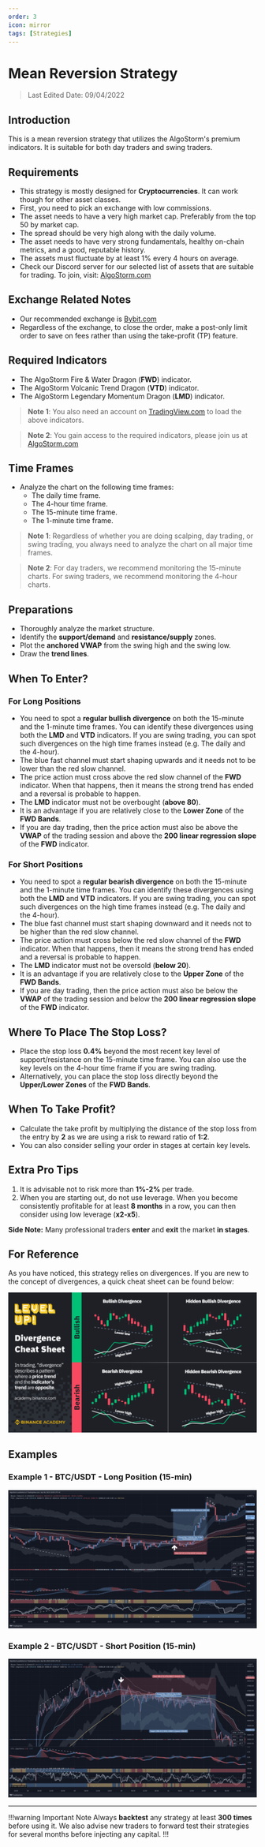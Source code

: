 ```yaml
---
order: 3
icon: mirror
tags: [Strategies]
---
```

# Mean Reversion Strategy

> Last Edited Date: 09/04/2022

## Introduction

This is a mean reversion strategy that utilizes the AlgoStorm's premium indicators. It is suitable for both day traders and swing traders.

## Requirements

- This strategy is mostly designed for **Cryptocurrencies**. It can work though for other asset classes.
- First, you need to pick an exchange with low commissions.
- The asset needs to have a very high market cap. Preferably from the top 50 by market cap.
- The spread should be very high along with the daily volume.
- The asset needs to have very strong fundamentals, healthy on-chain metrics, and a good, reputable history.
- The assets must fluctuate by at least 1% every 4 hours on average.
- Check our Discord server for our selected list of assets that are suitable for trading. To join, visit: [AlgoStorm.com](https://algostorm.com)

## Exchange Related Notes

- Our recommended exchange is [Bybit.com](https://www.bybit.com/en-US/invite?ref=YMYQ0%230)
- Regardless of the exchange, to close the order, make a post-only limit order to save on fees rather than using the take-profit (TP) feature.

## Required Indicators

- The AlgoStorm Fire & Water Dragon (**FWD**) indicator.
- The AlgoStorm Volcanic Trend Dragon (**VTD**) indicator.
- The AlgoStorm Legendary Momentum Dragon (**LMD**) indicator.

> **Note 1**: You also need an account on [TradingView.com](https://www.tradingview.com/gopro/?share_your_love=labinatorhub) to load the above indicators.

> **Note 2**: You gain access to the required indicators, please join us at [AlgoStorm.com](https://algostorm.com)

## Time Frames

- Analyze the chart on the following time frames:
	- The daily time frame.
	- The 4-hour time frame.
	- The 15-minute time frame.
	- The 1-minute time frame.

> **Note 1**: Regardless of whether you are doing scalping, day trading, or swing trading, you always need to analyze the chart on all major time frames.

> **Note 2**: For day traders, we recommend monitoring the 15-minute charts. For swing traders, we recommend monitoring the 4-hour charts.

## Preparations

- Thoroughly analyze the market structure.
- Identify the **support/demand** and **resistance/supply** zones.
- Plot the **anchored VWAP** from the swing high and the swing low.
- Draw the **trend lines**.

## When To Enter?

### For Long Positions

- You need to spot a **regular bullish divergence** on both the 15-minute and the 1-minute time frames. You can identify these divergences using both the **LMD** and **VTD** indicators. If you are swing trading, you can spot such divergences on the high time frames instead (e.g. The daily and the 4-hour).
- The blue fast channel must start shaping upwards and it needs not to be lower than the red slow channel.
- The price action must cross above the red slow channel of the **FWD** indicator. When that happens, then it means the strong trend has ended and a reversal is probable to happen.
- The **LMD** indicator must not be overbought (**above 80**).
- It is an advantage if you are relatively close to the **Lower Zone** of the **FWD Bands**.
- If you are day trading, then the price action must also be above the **VWAP** of the trading session and above the **200 linear regression slope** of the **FWD** indicator.

### For Short Positions

- You need to spot a **regular bearish divergence** on both the 15-minute and the 1-minute time frames. You can identify these divergences using both the **LMD** and **VTD** indicators. If you are swing trading, you can spot such divergences on the high time frames instead (e.g. The daily and the 4-hour).
- The blue fast channel must start shaping downward and it needs not to be higher than the red slow channel.
- The price action must cross below the red slow channel of the **FWD** indicator. When that happens, then it means the strong trend has ended and a reversal is probable to happen.
- The **LMD** indicator must not be oversold (**below 20**).
- It is an advantage if you are relatively close to the **Upper Zone** of the **FWD Bands**.
- If you are day trading, then the price action must also be below the **VWAP** of the trading session and below the **200 linear regression slope** of the **FWD** indicator.

## Where To Place The Stop Loss?

- Place the stop loss **0.4%** beyond the most recent key level of support/resistance on the 15-minute time frame. You can also use the key levels on the 4-hour time frame if you are swing trading.
- Alternatively, you can place the stop loss directly beyond the **Upper/Lower Zones** of the **FWD Bands**.

## When To Take Profit?

- Calculate the take profit by multiplying the distance of the stop loss from the entry by **2** as we are using a risk to reward ratio of **1:2**.
- You can also consider selling your order in stages at certain key levels.

## Extra Pro Tips

1. It is advisable not to risk more than **1%-2%** per trade.
2. When you are starting out, do not use leverage. When you become consistently profitable for at least **8 months** in a row, you can then consider using low leverage (**x2-x5**).

**Side Note:** Many professional traders **enter** and **exit** the market **in stages**.

## For Reference

As you have noticed, this strategy relies on divergences.
If you are new to the concept of divergences, a quick cheat sheet can be found below:

![Divergences Cheat Sheet](./Divergences-Cheat-Sheet.png)

## Examples

### Example 1 - BTC/USDT - Long Position (15-min)

![Example 1 - BTC/USDT - Long Position (15-min)](./Mean-Reversion-Trading-Strategy-Long-Position.png)

### Example 2 - BTC/USDT - Short Position (15-min)

![Example 2 - BTC/USDT - Short Position (15-min)](./Mean-Reversion-Trading-Strategy-Short-Position.png)

---

!!!warning Important Note
Always **backtest** any strategy at least **300 times** before using it. We also advise new traders to forward test their strategies for several months before injecting any capital.
!!!